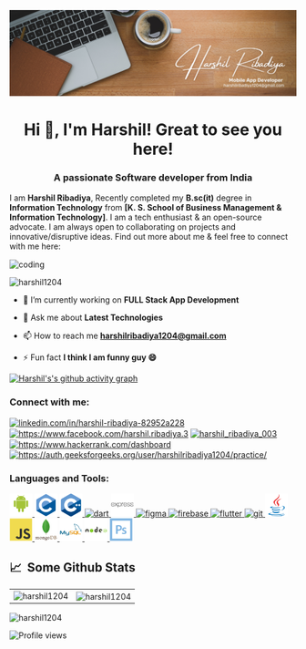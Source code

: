 ![logo](https://github.com/harshil1204/harshil1204/blob/main/Brown%20Wood%20Minimalist%20Profile%20LinkedIn%20Banner.png)

<h1 align="center">Hi 👋, I'm Harshil! Great to see you here!</h1>
<h3 align="center">A passionate Software developer from India</h3>

I am <b>Harshil Ribadiya</b>, Recently completed my <b>B.sc(it)</b> degree in <b>Information Technology</b> from <b>[K. S. School of Business Management & Information Technology]</b>. I am a tech enthusiast & an open-source advocate. I am always open to collaborating on projects and innovative/disruptive ideas. Find out more about me & feel free to connect with me here:<br/>


<img align="center" alt="coding" width="300" src="https://user-images.githubusercontent.com/55389276/140866485-8fb1c876-9a8f-4d6a-98dc-08c4981eaf70.gif">

<p align="left"> <img src="https://komarev.com/ghpvc/?username=harshil1204&label=Profile%20views&color=0e75b6&style=flat" alt="harshil1204" /> </p>

- 🔭 I’m currently working on **FULL Stack App Development**

- 💬 Ask me about **Latest Technologies**

- 📫 How to reach me **harshilribadiya1204@gmail.com**

- ⚡ Fun fact **I think I am funny guy 😄**

[![Harshil's's github activity graph](https://github-readme-activity-graph.vercel.app/graph?username=harshil1204&theme=react-dark)](https://github.com/harshil1204)


<h3 align="left">Connect with me:</h3>
<p align="left">
<a href="https://linkedin.com/in/linkedin.com/in/harshil-ribadiya-82952a228" target="blank"><img align="center" src="https://raw.githubusercontent.com/rahuldkjain/github-profile-readme-generator/master/src/images/icons/Social/linked-in-alt.svg" alt="linkedin.com/in/harshil-ribadiya-82952a228" height="30" width="40" /></a>
<a href="https://fb.com/https://www.facebook.com/harshil.ribadiya.3" target="blank"><img align="center" src="https://raw.githubusercontent.com/rahuldkjain/github-profile-readme-generator/master/src/images/icons/Social/facebook.svg" alt="https://www.facebook.com/harshil.ribadiya.3" height="30" width="40" /></a>
<a href="https://instagram.com/harshil_ribadiya_003" target="blank"><img align="center" src="https://raw.githubusercontent.com/rahuldkjain/github-profile-readme-generator/master/src/images/icons/Social/instagram.svg" alt="harshil_ribadiya_003" height="30" width="40" /></a>
<a href="https://www.hackerearth.com/https://www.hackerrank.com/dashboard" target="blank"><img align="center" src="https://raw.githubusercontent.com/rahuldkjain/github-profile-readme-generator/master/src/images/icons/Social/hackerearth.svg" alt="https://www.hackerrank.com/dashboard" height="30" width="40" /></a>
<a href="https://auth.geeksforgeeks.org/user/https://auth.geeksforgeeks.org/user/harshilribadiya1204/practice/" target="blank"><img align="center" src="https://raw.githubusercontent.com/rahuldkjain/github-profile-readme-generator/master/src/images/icons/Social/geeks-for-geeks.svg" alt="https://auth.geeksforgeeks.org/user/harshilribadiya1204/practice/" height="30" width="40" /></a>
</p>

<h3 align="left">Languages and Tools:</h3>
<p align="left"> <a href="https://developer.android.com" target="_blank" rel="noreferrer"> <img src="https://raw.githubusercontent.com/devicons/devicon/master/icons/android/android-original-wordmark.svg" alt="android" width="40" height="40"/> </a> <a href="https://www.cprogramming.com/" target="_blank" rel="noreferrer"> <img src="https://raw.githubusercontent.com/devicons/devicon/master/icons/c/c-original.svg" alt="c" width="40" height="40"/> </a> <a href="https://www.w3schools.com/cpp/" target="_blank" rel="noreferrer"> <img src="https://raw.githubusercontent.com/devicons/devicon/master/icons/cplusplus/cplusplus-original.svg" alt="cplusplus" width="40" height="40"/> </a> <a href="https://dart.dev" target="_blank" rel="noreferrer"> <img src="https://www.vectorlogo.zone/logos/dartlang/dartlang-icon.svg" alt="dart" width="40" height="40"/> </a> <a href="https://expressjs.com" target="_blank" rel="noreferrer"> <img src="https://raw.githubusercontent.com/devicons/devicon/master/icons/express/express-original-wordmark.svg" alt="express" width="40" height="40"/> </a> <a href="https://www.figma.com/" target="_blank" rel="noreferrer"> <img src="https://www.vectorlogo.zone/logos/figma/figma-icon.svg" alt="figma" width="40" height="40"/> </a> <a href="https://firebase.google.com/" target="_blank" rel="noreferrer"> <img src="https://www.vectorlogo.zone/logos/firebase/firebase-icon.svg" alt="firebase" width="40" height="40"/> </a> <a href="https://flutter.dev" target="_blank" rel="noreferrer"> <img src="https://www.vectorlogo.zone/logos/flutterio/flutterio-icon.svg" alt="flutter" width="40" height="40"/> </a> <a href="https://git-scm.com/" target="_blank" rel="noreferrer"> <img src="https://www.vectorlogo.zone/logos/git-scm/git-scm-icon.svg" alt="git" width="40" height="40"/> </a> <a href="https://www.java.com" target="_blank" rel="noreferrer"> <img src="https://raw.githubusercontent.com/devicons/devicon/master/icons/java/java-original.svg" alt="java" width="40" height="40"/> </a> <a href="https://developer.mozilla.org/en-US/docs/Web/JavaScript" target="_blank" rel="noreferrer"> <img src="https://raw.githubusercontent.com/devicons/devicon/master/icons/javascript/javascript-original.svg" alt="javascript" width="40" height="40"/> </a> <a href="https://www.mongodb.com/" target="_blank" rel="noreferrer"> <img src="https://raw.githubusercontent.com/devicons/devicon/master/icons/mongodb/mongodb-original-wordmark.svg" alt="mongodb" width="40" height="40"/> </a> <a href="https://www.mysql.com/" target="_blank" rel="noreferrer"> <img src="https://raw.githubusercontent.com/devicons/devicon/master/icons/mysql/mysql-original-wordmark.svg" alt="mysql" width="40" height="40"/> </a> <a href="https://nodejs.org" target="_blank" rel="noreferrer"> <img src="https://raw.githubusercontent.com/devicons/devicon/master/icons/nodejs/nodejs-original-wordmark.svg" alt="nodejs" width="40" height="40"/> </a> <a href="https://www.photoshop.com/en" target="_blank" rel="noreferrer"> <img src="https://raw.githubusercontent.com/devicons/devicon/master/icons/photoshop/photoshop-line.svg" alt="photoshop" width="40" height="40"/> </a> </p>




## 📈 &nbsp;Some Github Stats ##

<table>
<tr>
<td>
<img align="left" src="https://github-readme-stats.vercel.app/api/top-langs?username=harshil1204&show_icons=true&locale=en&layout=compact" alt="harshil1204" />
<td><img align="center" src="https://github-readme-stats.vercel.app/api?username=harshil1204&show_icons=true&locale=en" alt="harshil1204" />
</td>
</tr>
</table>

<p><img align="center" src="https://github-readme-streak-stats.herokuapp.com/?user=harshil1204&" alt="harshil1204" /></p>

![Profile views](https://komarev.com/ghpvc/?username=harshil1204&style=flat-square&color=blue)
